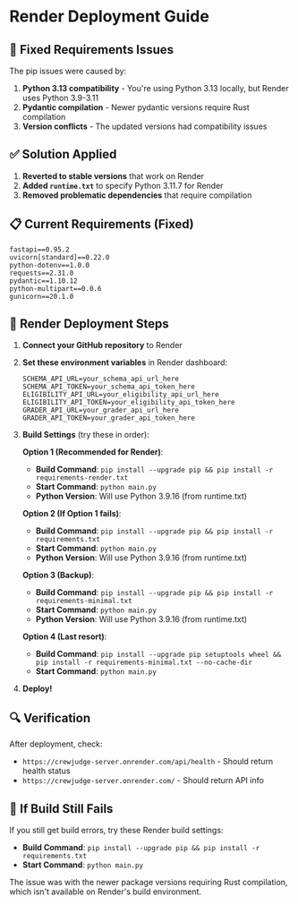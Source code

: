 # Render Deployment Guide

## 🚨 Fixed Requirements Issues

The pip issues were caused by:

1. **Python 3.13 compatibility** - You're using Python 3.13 locally, but Render uses Python 3.9-3.11
2. **Pydantic compilation** - Newer pydantic versions require Rust compilation
3. **Version conflicts** - The updated versions had compatibility issues

## ✅ Solution Applied

1. **Reverted to stable versions** that work on Render
2. **Added `runtime.txt`** to specify Python 3.11.7 for Render
3. **Removed problematic dependencies** that require compilation

## 📋 Current Requirements (Fixed)

```
fastapi==0.95.2
uvicorn[standard]==0.22.0
python-dotenv==1.0.0
requests==2.31.0
pydantic==1.10.12
python-multipart==0.0.6
gunicorn==20.1.0
```

## 🚀 Render Deployment Steps

1. **Connect your GitHub repository** to Render
2. **Set these environment variables** in Render dashboard:

   ```
   SCHEMA_API_URL=your_schema_api_url_here
   SCHEMA_API_TOKEN=your_schema_api_token_here
   ELIGIBILITY_API_URL=your_eligibility_api_url_here
   ELIGIBILITY_API_TOKEN=your_eligibility_api_token_here
   GRADER_API_URL=your_grader_api_url_here
   GRADER_API_TOKEN=your_grader_api_token_here
   ```

3. **Build Settings** (try these in order):

   **Option 1 (Recommended for Render)**:

   - **Build Command**: `pip install --upgrade pip && pip install -r requirements-render.txt`
   - **Start Command**: `python main.py`
   - **Python Version**: Will use Python 3.9.16 (from runtime.txt)

   **Option 2 (If Option 1 fails)**:

   - **Build Command**: `pip install --upgrade pip && pip install -r requirements.txt`
   - **Start Command**: `python main.py`
   - **Python Version**: Will use Python 3.9.16 (from runtime.txt)

   **Option 3 (Backup)**:

   - **Build Command**: `pip install --upgrade pip && pip install -r requirements-minimal.txt`
   - **Start Command**: `python main.py`
   - **Python Version**: Will use Python 3.9.16 (from runtime.txt)

   **Option 4 (Last resort)**:

   - **Build Command**: `pip install --upgrade pip setuptools wheel && pip install -r requirements-minimal.txt --no-cache-dir`
   - **Start Command**: `python main.py`

4. **Deploy!**

## 🔍 Verification

After deployment, check:

- `https://crewjudge-server.onrender.com/api/health` - Should return health status
- `https://crewjudge-server.onrender.com/` - Should return API info

## 🐛 If Build Still Fails

If you still get build errors, try these Render build settings:

- **Build Command**: `pip install --upgrade pip && pip install -r requirements.txt`
- **Start Command**: `python main.py`

The issue was with the newer package versions requiring Rust compilation, which isn't available on Render's build environment.
